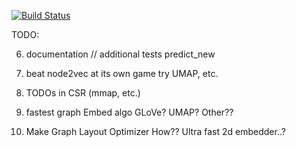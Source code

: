 [![Build Status](https://travis-ci.com/VHRanger/CSRGraph.svg?branch=master)](https://travis-ci.com/VHRanger/CSRGraph)


TODO:

6) documentation // additional tests
    predict_new

5) beat node2vec at its own game
    try UMAP, etc.

5) TODOs in CSR (mmap, etc.)

6) fastest graph Embed algo
     GLoVe?
     UMAP?
     Other??

3) Make Graph Layout Optimizer
    How??
    Ultra fast 2d embedder..?